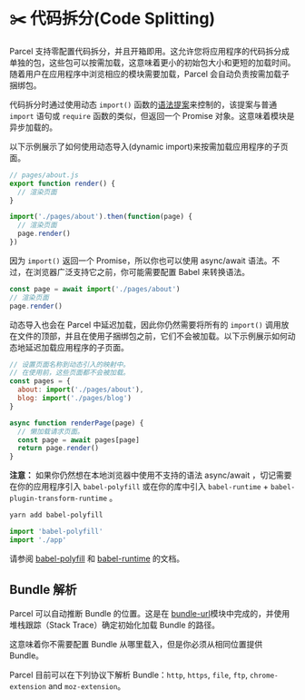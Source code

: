 # ✂️ 代码拆分(Code Splitting)

Parcel 支持零配置代码拆分，并且开箱即用。这允许您将应用程序的代码拆分成单独的包，这些包可以按需加载，这意味着更小的初始包大小和更短的加载时间。随着用户在应用程序中浏览相应的模块需要加载，Parcel 会自动负责按需加载子捆绑包。

代码拆分时通过使用动态 `import()` 函数的[语法提案](https://github.com/tc39/proposal-dynamic-import)来控制的，该提案与普通 `import` 语句或 `require` 函数的类似，但返回一个 Promise 对象。这意味着模块是异步加载的。

以下示例展示了如何使用动态导入(dynamic import)来按需加载应用程序的子页面。

```javascript
// pages/about.js
export function render() {
  // 渲染页面
}
```

```javascript
import('./pages/about').then(function(page) {
  // 渲染页面
  page.render()
})
```

因为 `import()` 返回一个 Promise，所以你也可以使用 async/await 语法。不过，在浏览器广泛支持它之前，你可能需要配置 Babel 来转换语法。

```javascript
const page = await import('./pages/about')
// 渲染页面
page.render()
```

动态导入也会在 Parcel 中延迟加载，因此你仍然需要将所有的 `import()` 调用放在文件的顶部，并且在使用子捆绑包之前，它们不会被加载。以下示例展示如何动态地延迟加载应用程序的子页面。

```javascript
// 设置页面名称到动态引入的映射中。
// 在使用前，这些页面都不会被加载。
const pages = {
  about: import('./pages/about'),
  blog: import('./pages/blog')
}

async function renderPage(page) {
  // 懒加载请求页面。
  const page = await pages[page]
  return page.render()
}
```

**注意：** 如果你仍然想在本地浏览器中使用不支持的语法 async/await ，切记需要在你的应用程序引入 `babel-polyfill` 或在你的库中引入 `babel-runtime` + `babel-plugin-transform-runtime` 。

```bash
yarn add babel-polyfill
```

```javascript
import 'babel-polyfill'
import './app'
```

请参阅 [babel-polyfill](http://babeljs.cn/docs/usage/polyfill) 和 [babel-runtime](http://babeljs.cn/docs/plugins/transform-runtime) 的文档。

## Bundle 解析

Parcel 可以自动推断 Bundle 的位置。这是在 [bundle-url](https://github.com/parcel-bundler/parcel/blob/master/packages/core/parcel-bundler/src/builtins/bundle-url.js)模块中完成的，并使用堆栈跟踪（Stack Trace）确定初始化加载 Bundle 的路径。

这意味着你不需要配置 Bundle 从哪里载入，但是你必须从相同位置提供 Bundle。

Parcel 目前可以在下列协议下解析 Bundle：`http`, `https`, `file`, `ftp`, `chrome-extension` and `moz-extension`。

